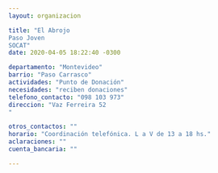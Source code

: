 ```yaml
---
layout: organizacion

title: "El Abrojo
Paso Joven
SOCAT"
date: 2020-04-05 18:22:40 -0300

departamento: "Montevideo"
barrio: "Paso Carrasco"
actividades: "Punto de Donación"
necesidades: "reciben donaciones"
telefono_contacto: "098 103 973"
direccion: "Vaz Ferreira 52
"

otros_contactos: ""
horario: "Coordinación telefónica. L a V de 13 a 18 hs."
aclaraciones: ""
cuenta_bancaria: ""

---
```

